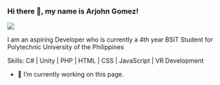 ### Hi there 👋, my name is Arjohn Gomez!
![]([https://arturssmirnovs.github.io/github-profile-readme-generator/images/banner.png](https://github.com/ardiyanteezy/ardiyanteezy/blob/main/Arjohn%20Gomez.png))

I am an aspiring Developer who is currently a 4th year BSIT Student for Polytechnic University of the Philippines

Skills: C# | Unity | PHP | HTML | CSS | JavaScript | VR Development

- 🔭 I’m currently working on this page. 




